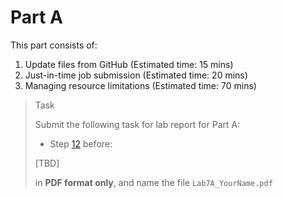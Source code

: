 # Part A

This part consists of:

<ol>
  <li> Update files from GitHub (Estimated time: 15 mins)
  <li> Just-in-time job submission (Estimated time: 20 mins)
  <li> Managing resource limitations (Estimated time: 70 mins)
</ol>

> <p class="task"> Task
>
> Submit the following task for lab report for Part A: 
> - Step [12](3.md#12)
> before:
>
> <p class="warn"> [TBD]
>
> in **PDF format only**, and name the file `Lab7A_YourName.pdf`
